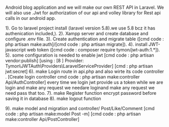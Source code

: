 Android blog application and we will make our own REST API in Laravel.
We will also use .Jwt for authorization of our api and volley library for Rest api calls in our android app.

1). Go to laravel project install (laravel version 5.8).we use 5.8 bcz it has authenication included,).
2). Xampp server and create database and configure .env file.
3). Create authentication and migrate table ([cmd code : php artisan make:auth]/[cmd code : php artisan migrate]).
4). install JWT-javascript web token ([cmd code : composer require tymon/jwt-auth:1.*]).
5). some configuration is needed to enable jwt 
		[cmd code : php artisan vendor:publish]
		[using : [8 ] Provider: Tymon\JWTAuth\Providers\LaravelServiceProvider]
		[cmd : php artisan jwt:secret]
6). make Login route in api.php and also wirte its code controller .
    	[Create login controller cmd code : php artisan make:controller Api/AuthController]
		every time we login jwt provide us a token while we are login and make any request we needare loginand make any request we need pass that too.
7). make Register  function
		encrypt password before saving it in database
8). make logout function

9). make model and migration and controller/ Post/Like/Comment
		[cmd code : php artisan make:model Post -m]
		[cmd code : php artisan make:controller Api/PostController]


